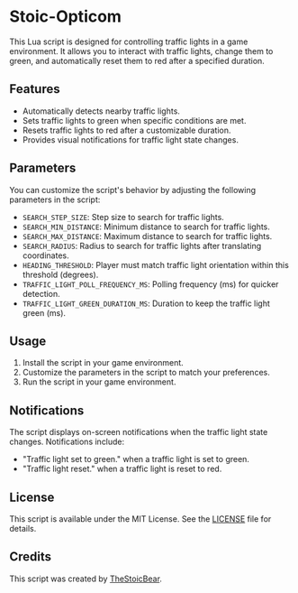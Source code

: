 # Stoic-Opticom

This Lua script is designed for controlling traffic lights in a game environment. It allows you to interact with traffic lights, change them to green, and automatically reset them to red after a specified duration.

## Features

- Automatically detects nearby traffic lights.
- Sets traffic lights to green when specific conditions are met.
- Resets traffic lights to red after a customizable duration.
- Provides visual notifications for traffic light state changes.

## Parameters

You can customize the script's behavior by adjusting the following parameters in the script:

- `SEARCH_STEP_SIZE`: Step size to search for traffic lights.
- `SEARCH_MIN_DISTANCE`: Minimum distance to search for traffic lights.
- `SEARCH_MAX_DISTANCE`: Maximum distance to search for traffic lights.
- `SEARCH_RADIUS`: Radius to search for traffic lights after translating coordinates.
- `HEADING_THRESHOLD`: Player must match traffic light orientation within this threshold (degrees).
- `TRAFFIC_LIGHT_POLL_FREQUENCY_MS`: Polling frequency (ms) for quicker detection.
- `TRAFFIC_LIGHT_GREEN_DURATION_MS`: Duration to keep the traffic light green (ms).

## Usage

1. Install the script in your game environment.
2. Customize the parameters in the script to match your preferences.
3. Run the script in your game environment.

## Notifications

The script displays on-screen notifications when the traffic light state changes. Notifications include:

- "Traffic light set to green." when a traffic light is set to green.
- "Traffic light reset." when a traffic light is reset to red.

## License

This script is available under the MIT License. See the [LICENSE](LICENSE) file for details.

## Credits

This script was created by [TheStoicBear](https://github.com/TheStoicBear).

